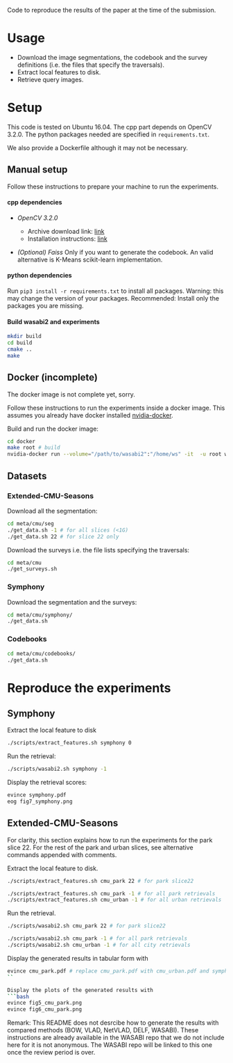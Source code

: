 Code to reproduce the results of the paper at the time of the submission.

# Usage
- Download the image segmentations, the codebook and the survey definitions (i.e. the files that specify the traversals).
- Extract local features to disk.
- Retrieve query images.

# Setup
This code is tested on Ubuntu 16.04. The cpp part depends on OpenCV 3.2.0.
The python packages needed are specified in `requirements.txt`.

We also provide a Dockerfile although it may not be necessary.

## Manual setup
Follow these instructions to prepare your machine to run the experiments.
#### cpp dependencies
- *OpenCV 3.2.0*
  - Archive download link: [link](https://github.com/opencv/opencv/archive/3.2.0.zip)
  - Installation instructions: [link](https://docs.opencv.org/master/d7/d9f/tutorial_linux_install.html)

- *(Optional) Faiss*
Only if you want to generate the codebook. An valid alternative is K-Means
scikit-learn implementation.

#### python dependencies
Run `pip3 install -r requirements.txt` to install all packages. 
Warning: this may change the version of your packages.
Recommended: Install only the packages you are missing.

#### Build wasabi2 and experiments
```bash
mkdir build
cd build
cmake ..
make
```


## Docker (incomplete)
The docker image is not complete yet, sorry.

Follow these instructions to run the experiments inside a docker image. 
This assumes you already have docker installed [nvidia-docker](https://github.com/NVIDIA/nvidia-docker). 

Build and run the docker image:
```bash
cd docker
make root # build
nvidia-docker run --volume="/path/to/wasabi2":"/home/ws" -it  -u root wasabi2 bash # run
```

## Datasets
### Extended-CMU-Seasons
Download all the segmentation:
```bash
cd meta/cmu/seg
./get_data.sh -1 # for all slices (<1G)
./get_data.sh 22 # for slice 22 only
```

Download the surveys i.e. the file lists specifying the traversals:
```bash
cd meta/cmu
./get_surveys.sh
```

### Symphony
Download the segmentation and the surveys:
```bash
cd meta/cmu/symphony/
./get_data.sh
```

### Codebooks
```bash
cd meta/cmu/codebooks/
./get_data.sh
```


# Reproduce the experiments
## Symphony
Extract the local feature to disk
```bash
./scripts/extract_features.sh symphony 0
```

Run the retrieval:
```bash
./scripts/wasabi2.sh symphony -1
```

Display the retrieval scores:
```bash
evince symphony.pdf
eog fig7_symphony.png
```


## Extended-CMU-Seasons
For clarity, this section explains how to run the experiments for the park slice 22. 
For the rest of the park and urban slices, see alternative commands appended with comments.


Extract the local feature to disk.
```bash
./scripts/extract_features.sh cmu_park 22 # for park slice22

./scripts/extract_features.sh cmu_park -1 # for all park retrievals
./scripts/extract_features.sh cmu_urban -1 # for all urban retrievals
```

Run the retrieval.
```bash
./scripts/wasabi2.sh cmu_park 22 # for park slice22

./scripts/wasabi2.sh cmu_park -1 # for all park retrievals
./scripts/wasabi2.sh cmu_urban -1 # for all city retrievals
```

Display the generated results in tabular form with 
```bash
evince cmu_park.pdf # replace cmu_park.pdf with cmu_urban.pdf and symphony.pdf for the other results
``

Display the plots of the generated results with 
```bash
evince fig5_cmu_park.png
evince fig6_cmu_park.png
```

Remark: This README does not desrcibe how to generate the results with compared methods (BOW, VLAD, NetVLAD, DELF, WASABI). These instructions are already available in the WASABI repo that we do not include here for it is not anonymous. The WASABI repo will be linked to this one once the review period is over.
